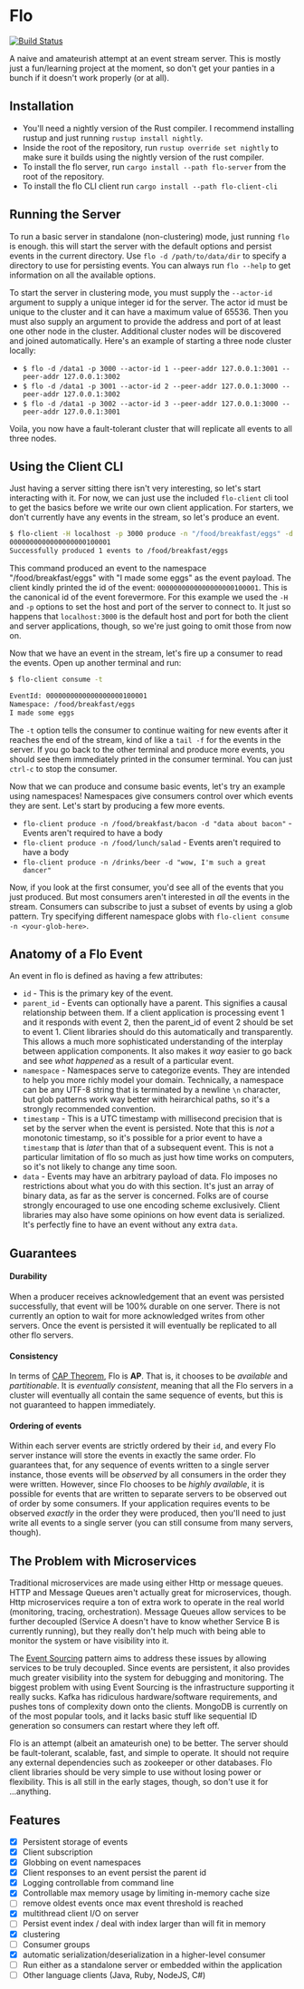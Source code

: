 Flo
=======

[![Build Status](https://travis-ci.org/psFried/flo.svg?branch=master)](https://travis-ci.org/psFried/flo)

A naive and amateurish attempt at an event stream server. This is mostly just a fun/learning project at the moment, so don't get your panties in a bunch if it doesn't work properly (or at all).

Installation
------------

- You'll need a nightly version of the Rust compiler. I recommend installing rustup and just running `rustup install nightly`.
- Inside the root of the repository, run `rustup override set nightly` to make sure it builds using the nightly version of the rust compiler.
- To install the flo server, run `cargo install --path flo-server` from the root of the repository. 
- To install the flo CLI client run `cargo install --path flo-client-cli`

## Running the Server

To run a basic server in standalone (non-clustering) mode, just running `flo` is enough. this will start the server with the default options and persist events in the current directory. Use `flo -d /path/to/data/dir` to specify a directory to use for persisting events. You can always run `flo --help` to get information on all the available options.

To start the server in clustering mode, you must supply the `--actor-id` argument to supply a unique integer id for the server. The actor id must be unique to the cluster and it can have a maximum value of 65536. Then you must also supply an argument to provide the address and port of at least one other node in the cluster. Additional cluster nodes will be discovered and joined automatically. Here's an example of starting a three node cluster locally:

- `$ flo -d /data1 -p 3000 --actor-id 1 --peer-addr 127.0.0.1:3001 --peer-addr 127.0.0.1:3002`
- `$ flo -d /data1 -p 3001 --actor-id 2 --peer-addr 127.0.0.1:3000 --peer-addr 127.0.0.1:3002`
- `$ flo -d /data1 -p 3002 --actor-id 3 --peer-addr 127.0.0.1:3000 --peer-addr 127.0.0.1:3001`

Voila, you now have a fault-tolerant cluster that will replicate all events to all three nodes.

## Using the Client CLI

Just having a server sitting there isn't very interesting, so let's start interacting with it. For now, we can just use the included `flo-client` cli tool to get the basics before we write our own client application. For starters, we don't currently have any events in the stream, so let's produce an event.

```bash
$ flo-client -H localhost -p 3000 produce -n "/food/breakfast/eggs" -d "I made some eggs"
0000000000000000000100001
Successfully produced 1 events to /food/breakfast/eggs
```

This command produced an event to the namespace "/food/breakfast/eggs" with "I made some eggs" as the event payload. The client kindly printed the id of the event: `0000000000000000000100001`. This is the canonical id of the event forevermore. For this example we used the `-H` and `-p` options to set the host and port of the server to connect to. It just so happens that `localhost:3000` is the default host and port for both the client and server applications, though, so we're just going to omit those from now on.

Now that we have an event in the stream, let's fire up a consumer to read the events. Open up another terminal and run:
```bash
$ flo-client consume -t

EventId: 0000000000000000000100001
Namespace: /food/breakfast/eggs
I made some eggs
```

The `-t` option tells the consumer to continue waiting for new events after it reaches the end of the stream, kind of like a `tail -f` for the events in the server. If you go back to the other terminal and produce more events, you should see them immediately printed in the consumer terminal. You can just `ctrl-c` to stop the consumer.

Now that we can produce and consume basic events, let's try an example using namespaces! Namespaces give consumers control over which events they are sent. Let's start by producing a few more events.

- `flo-client produce -n /food/breakfast/bacon -d "data about bacon"` - Events aren't required to have a body
- `flo-client produce -n /food/lunch/salad` - Events aren't required to have a body
- `flo-client produce -n /drinks/beer -d "wow, I'm such a great dancer"` 

Now, if you look at the first consumer, you'd see all of the events that you just produced. But most consumers aren't interested in _all_ the events in the stream. Consumers can subscribe to just a subset of events by using a glob pattern. Try specifying different namespace globs with `flo-client consume -n <your-glob-here>`.

Anatomy of a Flo Event
----------------------

An event in flo is defined as having a few attributes:
- `id` - This is the primary key of the event.
- `parent_id` - Events can optionally have a parent. This signifies a causal relationship between them. If a client application is processing event 1 and it responds with event 2, then the parent_id of event 2 should be set to event 1. Client libraries should do this automatically and transparently. This allows a much more sophisticated understanding of the interplay between application components. It also makes it _way_ easier to go back and see _what happened_ as a result of a particular event.
- `namespace` - Namespaces serve to categorize events. They are intended to help you more richly model your domain. Technically, a namespace can be any UTF-8 string that is terminated by a newline `\n` character, but glob patterns work way better with heirarchical paths, so it's a strongly recommended convention.
- `timestamp` - This is a UTC timestamp with millisecond precision that is set by the server when the event is persisted. Note that this is _not_ a monotonic timestamp, so it's possible for a prior event to have a `timestamp` that is _later_ than that of a subsequent event. This is not a particular limitation of flo so much as just how time works on computers, so it's not likely to change any time soon.
- `data` - Events may have an arbitrary payload of data. Flo imposes no restrictions about what you do with this section. It's just an array of binary data, as far as the server is concerned. Folks are of course strongly encouraged to use one encoding scheme exclusively. Client libraries may also have some opinions on how event data is serialized. It's perfectly fine to have an event without any extra `data`. 

## Guarantees

#### Durability

When a producer receives acknowledgement that an event was persisted successfully, that event will be 100% durable on one server. There is not currently an option to wait for more acknowledged writes from other servers. Once the event is persisted it will eventually be replicated to all other flo servers.

#### Consistency

In terms of [CAP Theorem](https://en.wikipedia.org/wiki/CAP_theorem), Flo is **AP**. That is, it chooses to be  _available_ and _partitionable_. It is _eventually consistent_, meaning that all the Flo servers in a cluster will eventually all contain the same sequence of events, but this is not guaranteed to happen immediately.

#### Ordering of events

Within each server events are strictly ordered by their `id`, and every Flo server instance will store the events in exactly the same order. Flo guarantees that, for any sequence of events written to a single server instance, those events will be _observed_ by all consumers in the order they were written. However, since Flo chooses to be _highly available_, it is possible for events that are written to separate servers to be observed out of order by some consumers. If your application requires events to be observed _exactly_ in the order they were produced, then you'll need to just write all events to a single server (you can still consume from many servers, though).


## The Problem with Microservices

Traditional microservices are made using either Http or message queues. HTTP and Message Queues aren't actually great for microservices, though. Http microservices require a ton of extra work to operate in the real world (monitoring, tracing, orchestration). Message Queues allow services to be further decoupled (Service A doesn't have to know whether Service B is currently running), but they really don't help much with being able to monitor the system or have visibility into it.

The [Event Sourcing](https://martinfowler.com/eaaDev/EventSourcing.html) pattern aims to address these issues by allowing services to be truly decoupled. Since events are persistent, it also provides much greater visibility into the system for debugging and monitoring. The biggest problem with using Event Sourcing is the infrastructure supporting it really sucks. Kafka has ridiculous hardware/software requirements, and pushes tons of complexity down onto the clients. MongoDB is currently on of the most popular tools, and it lacks basic stuff like sequential ID generation so consumers can restart where they left off.

Flo is an attempt (albeit an amateurish one) to be better. The server should be fault-tolerant, scalable, fast, and simple to operate. It should not require any external dependencies such as zookeeper or other databases. Flo client libraries should be very simple to use without losing power or flexibility. This is all still in the early stages, though, so don't use it for ...anything.

## Features

- [X] Persistent storage of events
- [X] Client subscription
- [X] Globbing on event namespaces
- [X] Client responses to an event persist the parent id
- [X] Logging controllable from command line
- [X] Controllable max memory usage by limiting in-memory cache size
- [ ] remove oldest events once max event threshold is reached
- [X] multithread client I/O on server
- [ ] Persist event index / deal with index larger than will fit in memory
- [X] clustering
- [ ] Consumer groups
- [X] automatic serialization/deserialization in a higher-level consumer
- [ ] Run either as a standalone server or embedded within the application
- [ ] Other language clients (Java, Ruby, NodeJS, C#)
